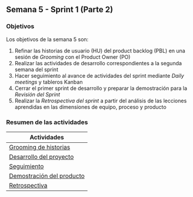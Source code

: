## Semana 5 - Sprint 1 (Parte 2)

### Objetivos

Los objetivos de la semana 5 son:

1. Refinar las historias de usuario (HU) del product backlog (PBL) en una sesión de *Grooming* con el Product Owner (PO)
2. Realizar las actividades de desarrollo correspondientes a la segunda semana del sprint
3. Hacer seguimiento al avance de actividades del sprint mediante *Daily meetings* y tableros Kanban
4. Cerrar el primer sprint de desarrollo y preparar la demostración para la *Revisión del Sprint*
5. Realizar la *Retrospectiva del sprint* a partir del análisis de las lecciones aprendidas en las dimensiones de equipo, proceso y producto
 
### Resumen de las actividades

| Actividades   |
|---------------|
|[Grooming de historias](https://avargas20.github.io/MISW-Procesos/semanas/semana5/s5_grooming)  |
|[Desarrollo del proyecto](https://avargas20.github.io/MISW-Procesos/semanas/semana5/s5_desarrollo)|
|[Seguimiento](https://avargas20.github.io/MISW-Procesos/semanas/semana5/s5_seguimiento)|
|[Demostración del producto](https://avargas20.github.io/MISW-Procesos/semanas/semana5/s5_demo)|
|[Retrospectiva](https://avargas20.github.io/MISW-Procesos/semanas/semana5/s5_retrospectiva)|
